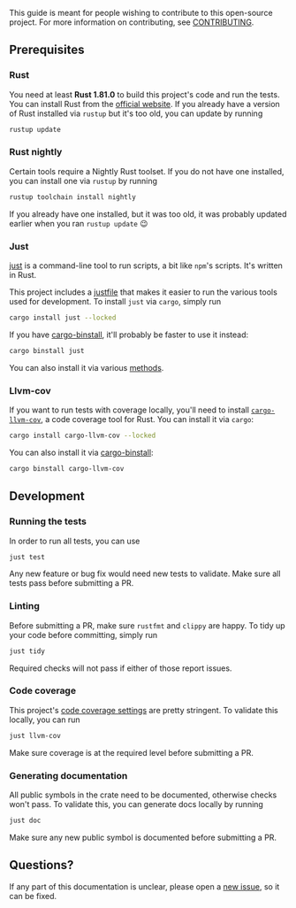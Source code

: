 This guide is meant for people wishing to contribute to this open-source project. For more information on contributing, see [CONTRIBUTING](CONTRIBUTING.md).

## Prerequisites

### Rust

You need at least **Rust 1.81.0** to build this project's code and run the tests. You can install Rust from the [official website](https://www.rust-lang.org/tools/install).
If you already have a version of Rust installed via `rustup` but it's too old, you can update by running

```bash
rustup update
```

### Rust nightly

Certain tools require a Nightly Rust toolset. If you do not have one installed, you can install one via `rustup` by running

```bash
rustup toolchain install nightly
```

If you already have one installed, but it was too old, it was probably updated earlier when you ran `rustup update` 😉

### Just

[just](https://github.com/casey/just) is a command-line tool to run scripts, a bit like `npm`'s scripts. It's written in Rust.

This project includes a [justfile](justfile) that makes it easier to run the various tools used for development. To install `just` via `cargo`, simply run

```bash
cargo install just --locked
```

If you have [cargo-binstall](https://github.com/cargo-bins/cargo-binstall), it'll probably be faster to use it instead:

```bash
cargo binstall just
```

You can also install it via various [methods](https://github.com/casey/just#packages).

### Llvm-cov

If you want to run tests with coverage locally, you'll need to install [`cargo-llvm-cov`](https://github.com/taiki-e/cargo-llvm-cov), a code coverage tool for Rust. You can install it via `cargo`:

```bash
cargo install cargo-llvm-cov --locked
```
You can also install it via [cargo-binstall](https://github.com/cargo-bins/cargo-binstall):

```bash
cargo binstall cargo-llvm-cov
```

## Development

### Running the tests

In order to run all tests, you can use

```bash
just test
```

Any new feature or bug fix would need new tests to validate. Make sure all tests pass before submitting a PR.

### Linting

Before submitting a PR, make sure `rustfmt` and `clippy` are happy. To tidy up your code before committing, simply run

```bash
just tidy
```

Required checks will not pass if either of those report issues.

### Code coverage

This project's [code coverage settings](codecov.yml) are pretty stringent. To validate this locally, you can run

```bash
just llvm-cov
```

Make sure coverage is at the required level before submitting a PR.

### Generating documentation

All public symbols in the crate need to be documented, otherwise checks won't pass. To validate this, you can generate docs locally by running

```bash
just doc
```

Make sure any new public symbol is documented before submitting a PR.

## Questions?

If any part of this documentation is unclear, please open a [new issue](https://github.com/clechasseur/mini_exercism/issues/new/choose), so it can be fixed.
